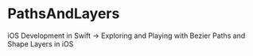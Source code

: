 # PathsAndLayers
iOS Development in Swift -> Exploring and Playing with Bezier Paths and Shape Layers in iOS
